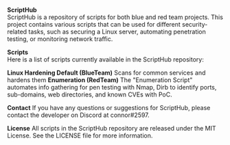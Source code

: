 **ScriptHub** \
ScriptHub is a repository of scripts for both blue and red team projects. This project contains various scripts that can be used for different security-related tasks, such as securing a Linux server, automating penetration testing, or monitoring network traffic.

**Scripts** \
Here is a list of scripts currently available in the ScriptHub repository: 

**Linux Hardening Default (BlueTeam)** Scans for common services and hardens them
**Enumeration (RedTeam)** The "Enumeration Script" automates info gathering for pen testing with Nmap, Dirb to identify ports, sub-domains, web directories, and known CVEs with PoC.

**Contact**
If you have any questions or suggestions for ScriptHub, please contact the developer on Discord at connor#2597.

**License**
All scripts in the ScriptHub repository are released under the MIT License. See the LICENSE file for more information.
